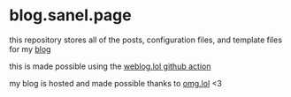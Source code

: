 # blog.sanel.page

this repository stores all of the posts, configuration files, and template files for my [blog](https://blog.sanel.page)

this is made possible using the [weblog.lol github action](https://github.com/neatnik/weblog.lol)

my blog is hosted and made possible thanks to [omg.lol](https://omg.lol) <3